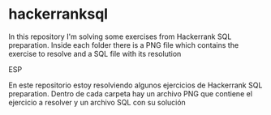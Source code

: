 # hackerranksql

In this repository I'm solving some exercises from Hackerrank SQL preparation. Inside each folder there is
a PNG file which contains the exercise to resolve and a SQL file with its resolution 

ESP

En este repositorio estoy resolviendo algunos ejercicios de Hackerrank SQL preparation. Dentro de cada carpeta
hay un archivo PNG que contiene el ejercicio a resolver y un archivo SQL con su solución




